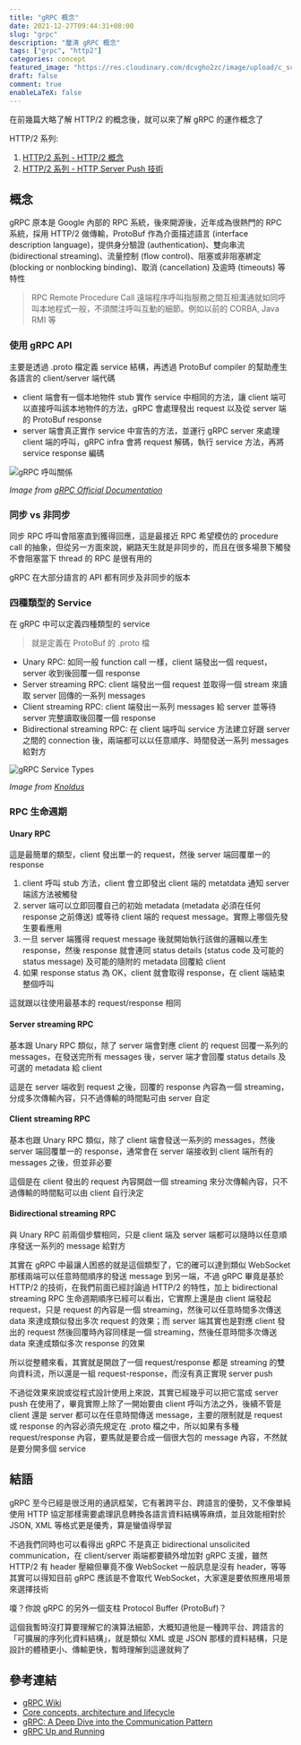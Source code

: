 ```yaml
---
title: "gRPC 概念"
date: 2021-12-27T09:44:31+08:00
slug: "grpc"
description: "釐清 gRPC 概念"
tags: ["grpc", "http2"]
categories: concept
featured_image: "https://res.cloudinary.com/dcvgho2zc/image/upload/c_scale,h_315/v1640335954/Tech%20Blog/grpc-icon.png"
draft: false
comment: true
enableLaTeX: false
---
```


在前幾篇大略了解 HTTP/2 的概念後，就可以來了解 gRPC 的運作概念了

HTTP/2 系列:

1. [HTTP/2 系列 - HTTP/2 概念](https://idontwannarock.github.io/tech_blog/2021/12/http2/)
2. [HTTP/2 系列 - HTTP Server Push 技術](https://idontwannarock.github.io/tech_blog/2021/12/http_server_push/)

## 概念

gRPC 原本是 Google 內部的 RPC 系統，後來開源後，近年成為很熱門的 RPC 系統，採用 HTTP/2 做傳輸，ProtoBuf 作為介面描述語言 (interface description language)，提供身分驗證 (authentication)、雙向串流 (bidirectional streaming)、流量控制 (flow control)、阻塞或非阻塞綁定 (blocking or nonblocking binding)、取消 (cancellation) 及逾時 (timeouts) 等特性

> RPC Remote Procedure Call 遠端程序呼叫指服務之間互相溝通就如同呼叫本地程式一般，不須關注呼叫互動的細節。例如以前的 CORBA, Java RMI 等

### 使用 gRPC API

主要是透過 .proto 檔定義 service 結構，再透過 ProtoBuf compiler 的幫助產生各語言的 client/server 端代碼

- client 端會有一個本地物件 stub 實作 service 中相同的方法，讓 client 端可以直接呼叫該本地物件的方法，gRPC 會處理發出 request 以及從 server 端的 ProtoBuf response
- server 端會真正實作 service 中宣告的方法，並運行 gRPC server 來處理 client 端的呼叫，gRPC infra 會將 request 解碼，執行 service 方法，再將 service response 編碼

![gRPC 呼叫關係](https://res.cloudinary.com/dcvgho2zc/image/upload/c_scale,h_304/v1640339739/Tech%20Blog/grpc-call.png)

*Image from [gRPC Official Documentation](https://grpc.io/docs/what-is-grpc/introduction/)*

### 同步 vs 非同步

同步 RPC 呼叫會阻塞直到獲得回應，這是最接近 RPC 希望模仿的 procedure call 的抽象，但從另一方面來說，網路天生就是非同步的，而且在很多場景下觸發不會阻塞當下 thread 的 RPC 是很有用的

gRPC 在大部分語言的 API 都有同步及非同步的版本

### 四種類型的 Service

在 gRPC 中可以定義四種類型的 service

> 就是定義在 ProtoBuf 的 .proto 檔

- Unary RPC: 如同一般 function call 一樣，client 端發出一個 request，server 收到後回覆一個 response
- Server streaming RPC: client 端發出一個 request 並取得一個 stream 來讀取 server 回傳的一系列 messages
- Client streaming RPC: client 端發出一系列 messages 給 server 並等待 server 完整讀取後回覆一個 response
- Bidirectional streaming RPC: 在 client 端呼叫 service 方法建立好跟 server 之間的 connection 後，兩端都可以以任意順序、時間發送一系列 messages 給對方

![gRPC Service Types](https://res.cloudinary.com/dcvgho2zc/image/upload/v1640589690/Tech%20Blog/grpc-calls.png)

*Image from [Knoldus](https://blog.knoldus.com/unary-streaming-via-grpc/)*

### RPC 生命週期

#### Unary RPC

這是最簡單的類型，client 發出單一的 request，然後 server 端回覆單一的 response

1. client 呼叫 stub 方法，client 會立即發出 client 端的 metatdata 通知 server 端該方法被觸發
2. server 端可以立即回覆自己的初始 metadata (metadata 必須在任何 response 之前傳送) 或等待 client 端的 request message。實際上哪個先發生要看應用
3. 一旦 server 端獲得 request message 後就開始執行該做的邏輯以產生 response，然後 response 就會連同 status details (status code 及可能的 status message) 及可能的隨附的 metadata 回覆給 client
4. 如果 response status 為 OK，client 就會取得 response，在 client 端結束整個呼叫

這就跟以往使用最基本的 request/response 相同

#### Server streaming RPC

基本跟 Unary RPC 類似，除了 server 端會對應 client 的 request 回覆一系列的 messages，在發送完所有 messages 後，server 端才會回覆 status details 及可選的 metadata 給 client

這是在 server 端收到 request 之後，回覆的 response 內容為一個 streaming，分成多次傳輸內容，只不過傳輸的時間點可由 server 自定

#### Client streaming RPC

基本也跟 Unary RPC 類似，除了 client 端會發送一系列的 messages，然後 server 端回覆單一的 response，通常會在 server 端接收到 client 端所有的 messages 之後，但並非必要

這個是在 client 發出的 request 內容開啟一個 streaming 來分次傳輸內容，只不過傳輸的時間點可以由 client 自行決定

#### Bidirectional streaming RPC

與 Unary RPC 前兩個步驟相同，只是 client 端及 server 端都可以隨時以任意順序發送一系列的 message 給對方

其實在 gRPC 中最讓人困惑的就是這個類型了，它的確可以達到類似 WebSocket 那樣兩端可以任意時間順序的發送 message 到另一端，不過 gRPC 畢竟是基於 HTTP/2 的技術，在我們前面已經討論過 HTTP/2 的特性，加上 bidirectional streaming RPC 生命週期順序已經可以看出，它實際上還是由 client 端發起 request，只是 request 的內容是一個 streaming，然後可以任意時間多次傳送 data 來達成類似發出多次 request 的效果；而 server 端其實也是對應 client 發出的 request 然後回覆時內容同樣是一個 streaming，然後任意時間多次傳送 data 來達成類似多次 response 的效果

所以從整體來看，其實就是開啟了一個 request/response 都是 streaming 的雙向資料流，所以還是一組 request-response，而沒有真正實現 server push

不過從效果來說或從程式設計使用上來說，其實已經幾乎可以把它當成 server push 在使用了，畢竟實際上除了一開始要由 client 呼叫方法之外，後續不管是 client 還是 server 都可以在任意時間傳送 message，主要的限制就是 request 或 response 的內容必須先規定在 .proto 檔之中，所以如果有多種 request/response 內容，要馬就是要合成一個很大包的 message 內容，不然就是要分開多個 service

## 結語

gRPC 至今已經是很泛用的通訊框架，它有著跨平台、跨語言的優勢，又不像單純使用 HTTP 協定那樣需要處理訊息轉換各語言資料結構等麻煩，並且效能相對於 JSON, XML 等格式更是優秀，算是蠻值得學習

不過我們同時也可以看得出 gRPC 不是真正 bidirectional unsolicited communication，在 client/server 兩端都要額外增加對 gRPC 支援，雖然 HTTP/2 有 header 壓縮但畢竟不像 WebSocket 一般訊息是沒有 header，等等其實可以得知目前 gRPC 應該是不會取代 WebSocket，大家還是要依照應用場景來選擇技術

嗄？你說 gRPC 的另外一個支柱 Protocol Buffer (ProtoBuf)？

這個我暫時沒打算要理解它的演算法細節，大概知道他是一種跨平台、跨語言的「可擴展的序列化資料結構」，就是類似 XML 或是 JSON 那樣的資料結構，只是設計的體積更小、傳輸更快，暫時理解到這邊就夠了

## 參考連結

- [gRPC Wiki](https://en.wikipedia.org/wiki/GRPC)
- [Core concepts, architecture and lifecycle](https://www.grpc.io/docs/what-is-grpc/core-concepts/)
- [gRPC: A Deep Dive into the Communication Pattern](https://thenewstack.io/grpc-a-deep-dive-into-the-communication-pattern/)
- [gRPC Up and Running](https://www.oreilly.com/library/view/grpc-up-and/9781492058328/)
